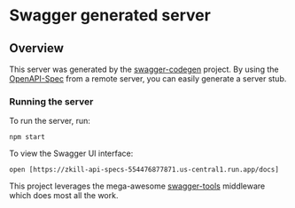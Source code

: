 # Swagger generated server

## Overview
This server was generated by the [swagger-codegen](https://github.com/swagger-api/swagger-codegen) project.  By using the [OpenAPI-Spec](https://github.com/OAI/OpenAPI-Specification) from a remote server, you can easily generate a server stub.

### Running the server
To run the server, run:

```
npm start
```

To view the Swagger UI interface:

```
open [https://zkill-api-specs-554476877871.us-central1.run.app/docs]
```

This project leverages the mega-awesome [swagger-tools](https://github.com/apigee-127/swagger-tools) middleware which does most all the work.
